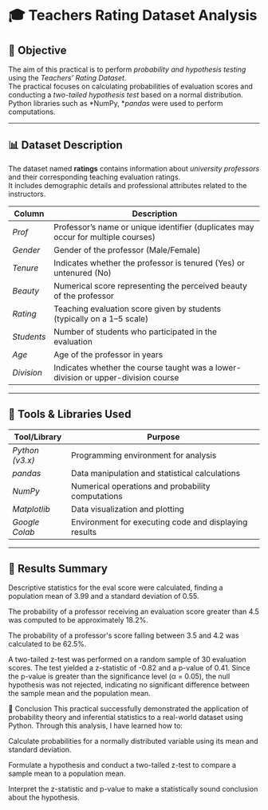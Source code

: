 # 🎓 Teachers Rating Dataset Analysis

## 🧭 Objective
The aim of this practical is to perform *probability and hypothesis testing* using the *Teachers’ Rating Dataset*.  
The practical focuses on calculating probabilities of evaluation scores and conducting a *two-tailed hypothesis test* based on a normal distribution.  
Python libraries such as *NumPy, **pandas* were used to perform computations.

---

## 📊 Dataset Description

The dataset named **ratings** contains information about *university professors* and their corresponding teaching evaluation ratings.  
It includes demographic details and professional attributes related to the instructors.

| Column | Description |
|---------|--------------|
| *Prof* | Professor’s name or unique identifier (duplicates may occur for multiple courses) |
| *Gender* | Gender of the professor (Male/Female) |
| *Tenure* | Indicates whether the professor is tenured (Yes) or untenured (No) |
| *Beauty* | Numerical score representing the perceived beauty of the professor |
| *Rating* | Teaching evaluation score given by students (typically on a 1–5 scale) |
| *Students* | Number of students who participated in the evaluation |
| *Age* | Age of the professor in years |
| *Division* | Indicates whether the course taught was a lower-division or upper-division course |

---

## 🧰 Tools & Libraries Used

| Tool/Library | Purpose |
|---------------|----------|
| *Python (v3.x)* | Programming environment for analysis |
| *pandas* | Data manipulation and statistical calculations |
| *NumPy* | Numerical operations and probability computations |
| *Matplotlib* | Data visualization and plotting |
| *Google Colab* | Environment for executing code and displaying results |

---

## 🧾 Results Summary

Descriptive statistics for the eval score were calculated, finding a population mean of 3.99 and a standard deviation of 0.55.

The probability of a professor receiving an evaluation score greater than 4.5 was computed to be approximately 18.2%.

The probability of a professor's score falling between 3.5 and 4.2 was calculated to be 62.5%.

A two-tailed z-test was performed on a random sample of 30 evaluation scores. The test yielded a z-statistic of -0.82 and a p-value of 0.41. Since the p-value is greater than the significance level (α = 0.05), the null hypothesis was not rejected, indicating no significant difference between the sample mean and the population mean.

🏁 Conclusion
This practical successfully demonstrated the application of probability theory and inferential statistics to a real-world dataset using Python. Through this analysis, I have learned how to:

Calculate probabilities for a normally distributed variable using its mean and standard deviation.

Formulate a hypothesis and conduct a two-tailed z-test to compare a sample mean to a population mean.

Interpret the z-statistic and p-value to make a statistically sound conclusion about the hypothesis.

